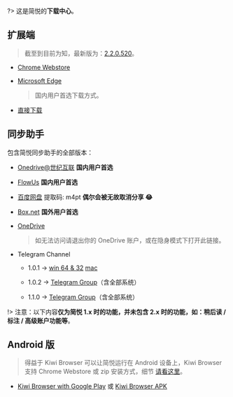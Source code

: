 ?> 这是简悦的**下载中心**。

## 扩展端

> 截至到目前为知，最新版为：[2.2.0.520](http://ksria.com/simpread/welcome/version_2.2.0.html)。

- [Chrome Webstore](https://chrome.google.com/webstore/detail/simpread-reader-view/ijllcpnolfcooahcekpamkbidhejabll)

- [Microsoft Edge](https://microsoftedge.microsoft.com/addons/detail/%E7%AE%80%E6%82%A6-simpread/clgdhlhfiocphghdkdbgdlmfaafccfmc?hl=zh-CN)

  > 国内用户首选下载方式。

- [直接下载]([http://ksria.com/simpread/crx/2.2.0/simpread.zip](https://www.yuque.com/kenshin/simpread/fxszlhpp1iht441s))

## 同步助手

包含简悦同步助手的全部版本：

- [Onedrive@世纪互联](https://experience.sharepoint.cn/:f:/s/simpread/EooPpw5vqrpLoMInbTpV1rgB5hyvrqv-cdhPCGwiLxrDvw?e=NJ9ZPG) **国内用户首选**

- [FlowUs](https://flowus.cn/share/be3e616f-a047-40d4-94dc-e89f795a7a5e) **国内用户首选**

- [百度网盘](https://pan.baidu.com/s/1ARQZ-zcQroTzHDJWWRJUIQ?pwd=m4pt) 提取码: m4pt  **偶尔会被无故取消分享 😂**

- [Box.net](https://app.box.com/s/q7hz86hkeqgoc7mkofxaxu5eiup88j32)  **国外用户首选**

- [OneDrive](https://1drv.ms/u/s!Aua4SNl3dUARh0iLAigvKGbGEHMz?e=LJe6f3)

  >  如无法访问请退出你的 OneDrive 账户，或在隐身模式下打开此链接。

- Telegram Channel

  - 1.0.1 → [win 64 & 32](https://t.me/simpread/171)  [mac](https://t.me/simpread/166)

  - 1.0.2  → [Telegram Group](https://t.me/simpreadgroup/56764)（含全部系统）

  - 1.1.0 → [Telegram Group](https://t.me/simpreadgroup/57763)（含全部系统）

!> 注意：以下内容**仅为简悦 1.x 时的功能，并未包含 2.x 时的功能，如：稍后读 / 标注 / 高级账户功能等**。

## Android 版

> 得益于 Kiwi Browser 可以让简悦运行在 Android 设备上，Kiwi Browser 支持 Chrome Webstore 或 zip 安装方式，细节 [请看这里](http://ksria.com/simpread/docs/#/Android)。

- [Kiwi Browser with Google Play](http://t.cn/EKWTpLC) 或 [Kiwi Browser APK](http://t.cn/EKWTpL3)
